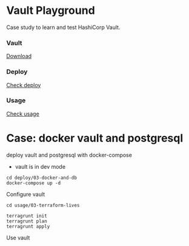 Vault Playground
===

Case study to learn and test HashiCorp Vault.

### Vault

[Download](https://releases.hashicorp.com/vault/)

### Deploy

[Check deploy](deploy)

### Usage

[Check usage](usage)

# Case: docker vault and postgresql

deploy vault and postgresql with docker-compose
- vault is in dev mode

```
cd deploy/03-docker-and-db
docker-compose up -d
```

Configure vault

```
cd usage/03-terraform-lives

terragrunt init
terragrunt plan
terragrunt apply
```

Use vault
